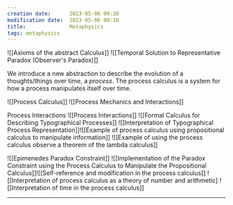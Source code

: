```yaml
---
creation date:		2023-05-06 09:10
modification date:	2023-05-06 09:10
title: 				Metaphysics
tags: metaphysics 
---
```

![[Axioms of the abstract Calculus]]
![[Temporal Solution to Representative Paradox (Observer's Paradox)]]

We introduce a new abstraction to describe the evolution of a thoughts/things over time, a $process$. The process calculus is a system for how a process manipulates itself over time.

![[Process Calculus]]
![[Process Mechanics and Interactions]]

Process Interactions ![[Process Interactions]]
![[Formal Calculus for Describing Typographical Processes]]
![[Interpretation of Typographical Process Representation]]![[Example of process calculus using propositional calculus to manipulate information]]
![[Example of using the process calculus observe a theorem of the lambda calculus]]

![[Epimenedes Paradox Constraint]]
![[Implementation of the Paradox Constraint using the Process Calculus to Manipulate the Propositional Calculus]]![[Self-reference and modification in the process calculus]]
![[Interpretation of process calculus as a theory of number and arithmetic]
![[Interpretation of time in the process calculus]]

---
[^1]: [[Tasks related to computational metaphysics]]
[^2]: [[Notes related to computational metaphysics]]